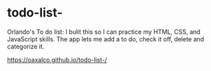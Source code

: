 # todo-list-

Orlando's To do list:
I bulit this so I can practice my HTML, CSS, and JavaScript skills.
The app lets me add a  to do, check it off, delete and categorize it. 

https://oaxalco.github.io/todo-list-/
